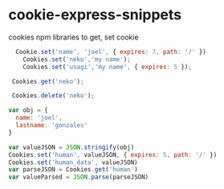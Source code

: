 # cookie-express-snippets
cookies npm libraries to get, set cookie 



```js
  Cookie.set('name', 'joel', { expires: 7, path: '/' })
	Cookies.set('neko','my name');
	Cookies.set('usagi','my name', { expires: 5 });
```


```js
 Cookies.get('neko');
```
		
```js
 Cookies.delete('neko');
```	
		
```js
var obj = {
  name: 'joel',
  lastname: 'gonzales'
}

var valueJSON = JSON.stringify(obj)
Cookies.set('human', valueJSON, { expires: 5, path: '/' })
Cookies.set('human_data', valueJSON)
var parseJSON = Cookies.get('human')
var valueParsed = JSON.parse(parseJSON)
```
